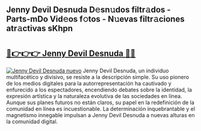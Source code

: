 ## Jenny Devil Desnuda D𝚎sn𝚞dos filtr𝚊dos - Parts-mDo Vid𝚎os f𝚘tos - N𝚞evas filtr𝚊ciones atr𝚊ctivas sKhpn

# <h2><a href="http://mb7alx.tromn.icu/?c=Jenny+Devil+Desnuda">🔗👉👉👉 Jenny Devil Desnuda 🔗🔗</a></h2>

[![Jenny Devil Desnuda nuevo](https://i.imgur.com/pEAQMta.gif)](http://mb7alx.tromn.icu/?c=Jenny+Devil+Desnuda)
Jenny Devil Desnuda, un individuo multifacético y divisivo, se resiste a la descripción simple. Su uso pionero de los medios digitales para la autorrepresentación ha cautivado y enfurecido a los espectadores, encendiendo debates sobre la identidad, la expresión artística y la naturaleza evolutiva de las sociedades en línea. Aunque sus planes futuros no están claros, su papel en la redefinición de la comunidad en línea es incuestionable. La determinación inquebrantable y el magnetismo innegable impulsan a Jenny Devil Desnuda a nuevas alturas en la comunidad digital.
